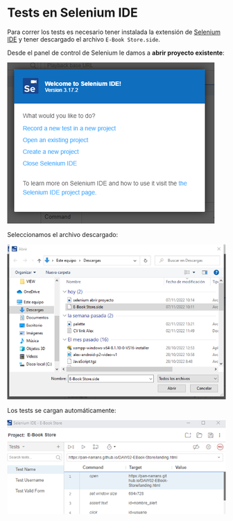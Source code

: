 # Tests en Selenium IDE

Para correr los tests es necesario tener instalada la extensión de [Selenium IDE](https://chrome.google.com/webstore/detail/selenium-ide/mooikfkahbdckldjjndioackbalphokd) y tener descargado el archivo `E-Book Store.side`.

Desde el panel de control de Selenium le damos a **abrir proyecto existente**:

![abrir proyecto 1](img/selenium%20abrir%20proyecto.png)

Seleccionamos el archivo descargado:

![abrir proyecto 1](img/selenium%20abrir%20proyecto%202.png)

Los tests se cargan automáticamente:

![abrir proyecto 1](img/selenium%20proyecto%20abierto%201.png)
